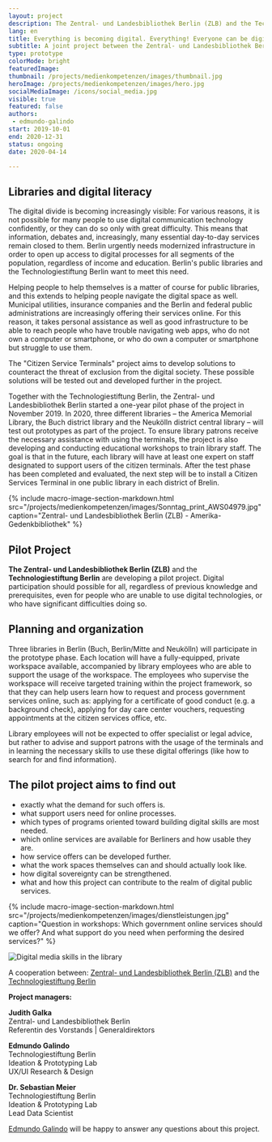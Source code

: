 ```yaml
---
layout: project
description: The Zentral- und Landesbibliothek Berlin (ZLB) and the Technologiestiftung Berlin are jointly developing a pilot project with the aim of imparting basic knowledge of media and digital skills to citizens, so that citizens can complete the increasing range of services offered by government services safely and independently, while ensuring full social participation, wherever it relies on digital processes.
lang: en
title: Everything is becoming digital. Everything! Everyone can be digital. ...Everyone?
subtitle: A joint project between the Zentral- und Landesbibliothek Berlin (ZLB) and the Technologiestiftung Berlin aims to explore the role public libraries can play in helping citizens increase their media and digital skills. 
type: prototype
colorMode: bright
featuredImage: 
thumbnail: /projects/medienkompetenzen/images/thumbnail.jpg
heroImage: /projects/medienkompetenzen/images/hero.jpg
socialMediaImage: /icons/social_media.jpg
visible: true
featured: false
authors: 
 - edmundo-galindo
start: 2019-10-01
end: 2020-12-31
status: ongoing
date: 2020-04-14

---
```


## Libraries and digital literacy

The digital divide is becoming increasingly visible: For various reasons, it is not possible for many people to use digital communication technology confidently, or they can do so only with great difficulty. This means that information, debates and, increasingly, many essential day-to-day services remain closed to them. Berlin urgently needs modernized infrastructure in order to open up access to digital processes for all segments of the population, regardless of income and education. Berlin's public libraries and the Technologiestiftung Berlin want to meet this need.

Helping people to help themselves is a matter of course for public libraries, and this extends to helping people navigate the digital space as well. Municipal utilities, insurance companies and the Berlin and federal public administrations are increasingly offering their services online. For this reason, it takes personal assistance as well as good infrastructure to be able to reach people who have trouble navigating web apps, who do not own a computer or smartphone, or who do own a computer or smartphone but struggle to use them.

The "Citizen Service Terminals" project aims to develop solutions to counteract the threat of exclusion from the digital society. These possible solutions will be tested out and  developed further in the project.

Together with the Technologiestiftung Berlin, the Zentral- und Landesbibliothek Berlin started a one-year pilot phase of the project in November 2019. In 2020, three different libraries – the America Memorial Library, the Buch district library and the Neukölln district central library – will test out prototypes as part of the project. To ensure library patrons receive the necessary assistance with using the terminals, the project is also developing and conducting educational workshops to train library staff. The goal is that in the future, each library will have at least one expert on staff designated to support users of the citizen terminals. After the test phase has been completed and evaluated, the next step will be to install a Citizen Services Terminal in one public library in each district of Brelin.

{% include macro-image-section-markdown.html src="/projects/medienkompetenzen/images/Sonntag_print_AWS04979.jpg" caption="Zentral- und Landesbibliothek Berlin (ZLB) - Amerika-Gedenkbibliothek" %}

## Pilot Project

**The Zentral- und Landesbibliothek Berlin (ZLB)** and the **Technologiestiftung Berlin** are developing a pilot project. Digital participation should possible for all, regardless of previous knowledge and prerequisites, even for people who are unable to use digital technologies, or who have significant difficulties doing so.

## Planning and organization

Three libraries in Berlin (Buch, Berlin/Mitte and Neukölln) will participate in the prototype phase. Each location will have a fully-equipped, private workspace available, accompanied by library employees who are able to support the usage of the workspace. The employees who supervise the workspace will receive targeted training within the project framework, so that they can help users learn how to request and process government services online, such as: applying for a certificate of good conduct (e.g. a background check), applying for day care center vouchers, requesting appointments at the citizen services office, etc.

Library employees will not be expected to offer specialist or legal advice, but rather to advise and support patrons with the usage of the terminals and in learning the necessary skills to use these digital offerings (like how to search for and find information).

## The pilot project aims to find out

- exactly what the demand for such offers is.
- what support users need for online processes.
- which types of programs oriented toward building digital skills are most needed.
- which online services are available for Berliners and how usable they are.
- how service offers can be developed further.
- what the work spaces themselves can and should actually look like.
- how digital sovereignty can be strengthened.
- what and how this project can contribute to the realm of digital public services.

{% include macro-image-section-markdown.html src="/projects/medienkompetenzen/images/dienstleistungen.jpg" caption="Question in workshops: Which government online services should we offer? And what support do you need when performing the desired services?" %}

![Digital media skills in the library](/projects/medienkompetenzen/images/thumbnail.jpg)

A cooperation between: 
[Zentral- und Landesbibliothek Berlin (ZLB)](https://www.zlb.de/) and the [Technologiestiftung Berlin](https://www.technologiestiftung-berlin.de/de/startseite/)

**Project managers:**

**Judith Galka**  
Zentral- und Landesbibliothek Berlin  
Referentin des Vorstands | Generaldirektors

**Edmundo Galindo**  
Technologiestiftung Berlin  
Ideation & Prototyping Lab  
UX/UI Research & Design

**Dr. Sebastian Meier**  
Technologiestiftung Berlin  
Ideation & Prototyping Lab  
Lead Data Scientist

[Edmundo Galindo](mailto:galindo@technologiestiftung-berlin.de) will be happy to answer any questions about this project.